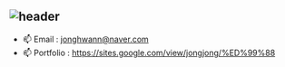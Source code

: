 ## ![header](https://capsule-render.vercel.app/api?&type=Rounded&color=ADD8E6&height=200&section=header&text=Welcome%20to%20Jonghwan's%20GitHub&fontSize=50)


- 📫 Email      : jonghwann@naver.com 
- 📫 Portfolio  : https://sites.google.com/view/jongjong/%ED%99%88
